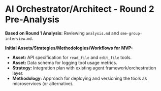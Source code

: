 # AI Orchestrator/Architect - Round 2 Pre-Analysis

**Based on Round 1 Analysis:** Reviewing `analysis.md` and `sme-group-interview.md`.

**Initial Assets/Strategies/Methodologies/Workflows for MVP:**
*   **Asset:** API specification for `read_file` and `edit_file` tools.
*   **Asset:** Data schema for logging tool usage metrics.
*   **Strategy:** Integration plan with existing agent framework/orchestration layer.
*   **Methodology:** Approach for deploying and versioning the tools as microservices (or alternative). 